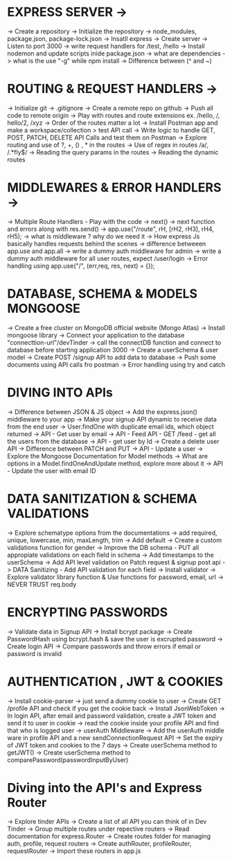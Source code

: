 # EXPRESS SERVER ->

-> Create a repository
-> Initialize the repository
-> node_modules, package.json, package-lock.json
-> Insatll express
-> Create server
-> Listen to port 3000
-> write request handlers for /test, /hello
-> Install nodemon and update scripts inide package.json
-> what are dependencies
-> what is the use "-g" while npm install
-> Difference between (^ and ~)

# ROUTING & REQUEST HANDLERS ->

-> Initialize git
-> .gitignore
-> Create a remote repo on github
-> Push all code to remote origin
-> Play with routes and route extensions ex. /hello, /, hello/2, /xyz
-> Order of the routes matter a lot
-> Install Postman app and make a workspace/collection > test API call
-> Write logic to handle GET, POST, PATCH, DELETE API Calls and test them on Postman
-> Explore routing and use of ?, +, () , * in the routes
-> Use of regex in routes /a/, /.*fly$/
-> Reading the query params in the routes
-> Reading the dynamic routes

# MIDDLEWARES & ERROR HANDLERS ->

-> Multiple Route Handlers - Play with the code
-> next()
-> next function and errors along with res.send()
-> app.use("/route", rH, [rH2, rH3], rH4, rH5);
-> what is middleware ? why do we need it
-> How express Js basically handles requests behind the scenes
-> difference betweeen app.use and app.all
-> write a dummy auth middleware for admin
-> write a dummy auth middleware for all user routes, expect /user/login
-> Error handling using app.use("/", (err,req, res, next) = {});

# DATABASE, SCHEMA & MODELS MONGOOSE

-> Create a free cluster on MongoDB official website (Mongo Atlas)
-> Install mongoose library
-> Connect your application to the database "connecttion-url"/devTinder
-> call the connectDB function and connect to database before starting application 3000
-> Create a userSchema & user model
-> Create POST /signup API to add data to database
-> Push some documents using API calls fro postman
-> Error handling using try and catch

# DIVING INTO APIs

-> Difference between JSON & JS object
-> Add the express.json() middleware to your app
-> Make your signup API dynamic to receive data from the end user
-> User.findOne with duplicate email ids, which object returned
-> API -  Get user by email
-> API - Feed API - GET /feed - get all the users from the database
-> API - get user by Id
-> Create a delete user API
-> Difference between PATCH and PUT
-> API - Update a user
-> Explore the Mongoose Documentation for Model methods
-> What are options in a Model.findOneAndUpdate method, explore more about it
-> API - Update the user with email ID

# DATA SANITIZATION & SCHEMA VALIDATIONS

-> Explore schematype options from the documentations
-> add required, unique, lowercase, min, maxLength, trim
-> Add default
-> Create a custom validations function for gender
-> Improve the DB schema - PUT all appropiate validations on each field in schema
-> Add timestamps to the userSchema
-> Add API level validation on Patch request & signup post api
-> DATA Sanitizing - Add API validation for each field
-> Install validator
-> Explore validator library function & Use functions for password, email, url
-> NEVER TRUST req.body

# ENCRYPTING PASSWORDS

-> Validate data in Signup API
-> Install bcrypt package
-> Create PasswordHash using bcrypt.hash & save the user is excrupted password
-> Create login API
-> Compare passwords and throw errors if email or password is invalid

# AUTHENTICATION , JWT & COOKIES

-> Install cookie-parser
-> just send a dummy cookie to user
-> Create GET /profile API and check if you get the cookie back
-> Install JsonWebToken
-> In login API, after email and password validation, create a JWT token and send it to user in cookie
-> read the cookie inside your profile API and find that who is logged user
-> userAuth Middleware
-> Add the userAuth middle ware in profile API and a new sendConnectionRequest API
-> Set the expiry of JWT token and cookies to the 7 days
-> Create userSchema method to getJWT()
-> Create userSchema method to comparePassword(passwordInputByUser)

# Diving into the API's and Express Router

-> Explore tinder APIs
-> Create a list of all API you can think of in Dev Tinder
-> Group multiple routes under repective routers
-> Read documentation for express.Router
-> Create routes folder for managing auth, profile, request routers
-> Create authRouter, profileRouter, requestRouter
-> Import these routers in app.js
